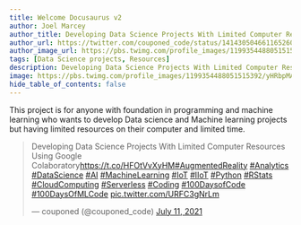 ```yaml
---
title: Welcome Docusaurus v2
author: Joel Marcey
author_title: Developing Data Science Projects With Limited Computer Resources Using Google Colaboratory
author_url: https://twitter.com/couponed_code/status/1414305046611652609
author_image_url: https://pbs.twimg.com/profile_images/1199354488051515392/yHRbpMAp_400x400.jpg
tags: [Data Science projects, Resources]
description: Developing Data Science Projects With Limited Computer Resources Using Google Colaboratory
image: https://pbs.twimg.com/profile_images/1199354488051515392/yHRbpMAp_400x400.jpg
hide_table_of_contents: false
---
```

This project is for anyone with foundation in programming and machine learning who wants to develop Data science and Machine learning projects but having limited resources on their computer and limited time.

<blockquote class="twitter-tweet"><p lang="en" dir="ltr">Developing Data Science Projects With Limited Computer Resources Using Google Colaboratory<a href="https://t.co/HFOtVvXyHM">https://t.co/HFOtVvXyHM</a><a href="https://twitter.com/hashtag/AugmentedReality?src=hash&amp;ref_src=twsrc%5Etfw">#AugmentedReality</a> <a href="https://twitter.com/hashtag/Analytics?src=hash&amp;ref_src=twsrc%5Etfw">#Analytics</a> <a href="https://twitter.com/hashtag/DataScience?src=hash&amp;ref_src=twsrc%5Etfw">#DataScience</a> <a href="https://twitter.com/hashtag/AI?src=hash&amp;ref_src=twsrc%5Etfw">#AI</a> <a href="https://twitter.com/hashtag/MachineLearning?src=hash&amp;ref_src=twsrc%5Etfw">#MachineLearning</a> <a href="https://twitter.com/hashtag/IoT?src=hash&amp;ref_src=twsrc%5Etfw">#IoT</a> <a href="https://twitter.com/hashtag/IIoT?src=hash&amp;ref_src=twsrc%5Etfw">#IIoT</a> <a href="https://twitter.com/hashtag/Python?src=hash&amp;ref_src=twsrc%5Etfw">#Python</a> <a href="https://twitter.com/hashtag/RStats?src=hash&amp;ref_src=twsrc%5Etfw">#RStats</a> <a href="https://twitter.com/hashtag/CloudComputing?src=hash&amp;ref_src=twsrc%5Etfw">#CloudComputing</a> <a href="https://twitter.com/hashtag/Serverless?src=hash&amp;ref_src=twsrc%5Etfw">#Serverless</a> <a href="https://twitter.com/hashtag/Coding?src=hash&amp;ref_src=twsrc%5Etfw">#Coding</a> <a href="https://twitter.com/hashtag/100DaysofCode?src=hash&amp;ref_src=twsrc%5Etfw">#100DaysofCode</a> <a href="https://twitter.com/hashtag/100DaysOfMLCode?src=hash&amp;ref_src=twsrc%5Etfw">#100DaysOfMLCode</a> <a href="https://t.co/URFC3gNrLm">pic.twitter.com/URFC3gNrLm</a></p>&mdash; couponed (@couponed_code) <a href="https://twitter.com/couponed_code/status/1414305046611652609?ref_src=twsrc%5Etfw">July 11, 2021</a></blockquote> <script async src="https://platform.twitter.com/widgets.js" charset="utf-8"></script>
